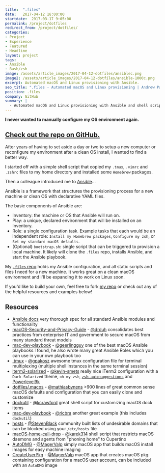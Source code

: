 ```yaml
---
title:  ".files"
date:   2017-04-12 18:00:00
startdate:  2017-03-17 9:05:00
permalink: /project/dotfiles
redirect_from: /project/dotfiles/
categories:
- Project
- Experience
- Featured
- Headline
layout: project
tags:
- Ansible
- Bash/zsh
image: /assets/article_images/2017-04-12-dotfiles/ansiblec.png
image2: /assets/article_images/2017-04-12-dotfiles/ansible-1000c.png
excerpt: Automated macOS and Linux provisioning with Ansible.
seo_title: ".files - Automated macOS and Linux provisioning | Andrew Paradi"
position: .files
company: GitHub
summary: |
  - Automated macOS and Linux provisioning with Ansible and shell scripts
---
```


**I never wanted to manually configure my OS environment again.**

[Check out the repo on GitHub.](https://github.com/andrewparadi/.files)
---

After years of having to set aside a day or two to setup a new computer or reconfigure my environment after a clean OS install, I wanted to find a better way.

I started off with a simple shell script that copied my `.tmux`, `.vimrc` and `.zshrc` files to my home directory and installed some `Homebrew` packages.

Then a colleague introduced me to [Ansible](https://www.ansible.com/)...

Ansible is a framework that structures the provisioning process for a new machine or clean OS with declarative YAML files.

The basic components of Ansible are:
- Inventory: the machine or OS that Ansible will run on.
- Play: a unique, declared environment that will be installed on an Inventory.
- Role: a single configuration task. Example tasks that each would be an independent role: `Install my Homebrew packages`, `Configure my zsh`, or `Set my standard macOS defaults`.
- (Optional) `bootstrap.sh`: single script that can be triggered to provision a local machine. It likely will clone the `.files` repo, installs Ansible, and start the Ansible playbook.

My [`.files` repo](https://github.com/andrewparadi/.files) holds my Ansible configuration, and all static scripts and files I need for a new machine. It works great on a clean macOS environment and I'll be expanding it to work on Linux soon.

If you'd like to build your own, feel free to fork [my repo](https://github.com/andrewparadi/.files) or check out any of the helpful resources and examples below!

Resources
---
- [Ansible docs](https://docs.ansible.com/ansible/) very thorough spec for all standard Ansible modules and functionality
- [macOS-Security-and-Privacy-Guide](https://github.com/drduh/macOS-Security-and-Privacy-Guide) - [@drduh](https://github.com/drduh) consolidates best practices from enterprise IT and government to secure macOS from many standard threat models
- [mac-dev-playbook](https://github.com/geerlingguy/mac-dev-playbook) - [@geerlingguy](https://github.com/geerlingguy) one of the best macOS Ansible playbooks I found, he also wrote many great Ansible Roles which you can use in your own playbook too
- [.tmux](https://github.com/gpakosz/.tmux) - [@gpakosz](https://github.com/gpakosz) awesome tmux configuration file for terminal multiplexing (multiple shell instances in the same terminal session)
- [iterm2-solarized](https://gist.github.com/kevin-smets/8568070) - [@kevin-smets](https://github.com/kevin-smets) really nice iTerm2 configuration with a `Dark-Solarized` theme, `oh-my-zsh`, [`zsh-autosuggestions`](https://github.com/zsh-users/zsh-autosuggestions#oh-my-zsh) and [Powerlevel9k](https://github.com/bhilburn/powerlevel9k)
- [dotfiles/.macos](https://github.com/mathiasbynens/dotfiles) - [@mathiasbynens](https://github.com/mathiasbynens) >900 lines of great common sense macOS defaults and configuration that you can easily clone and customize
- [dockutil](https://github.com/kcrawford/dockutil) - [@kcrawford](https://github.com/kcrawford) great shell script for customizing macOS dock items
- [mac-dev-playbook](https://github.com/ricbra/mac-dev-playbook) - [@ricbra](https://github.com/ricbra) another great example (this includes `dockutil`)
- [hosts](https://github.com/StevenBlack/hosts) - [@StevenBlack](https://github.com/StevenBlack) community built lists of undesirable domains that can be blocked using your `/etc/hosts` file
- [macOS-home-call-drop](https://github.com/karek314/macOS-home-call-drop) - [@karek314](https://github.com/karek314) shell script that restricts macOS daemons and agents from "phoning home" to Cupertino
- [AutoDMG](https://github.com/MagerValp/AutoDMG) - [@MagerValp](https://github.com/MagerValp) simply macOS app that builds macOS install images for easy machine imaging
- [CreateUserPkg](https://github.com/MagerValp/CreateUserPkg) - [@MagerValp](https://github.com/MagerValp) macOS app that creates macOS pkg containing configuration for a macOS user account, can be included with an `AutoDMG` image

